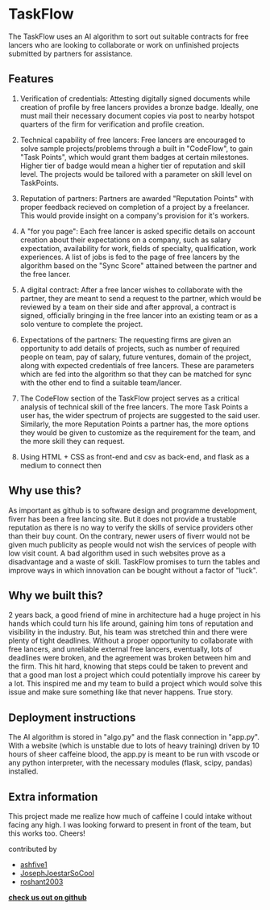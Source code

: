 # TaskFlow

The TaskFlow uses an AI algorithm to sort out suitable contracts for free lancers who are looking to collaborate or work on unfinished projects submitted by partners for assistance.

## Features

1. Verification of credentials: Attesting digitally signed documents while creation of profile by free lancers provides a bronze badge. Ideally, one must mail their necessary document copies via post to nearby hotspot quarters of the firm for verification and profile creation. 

2. Technical capability of free lancers: Free lancers are encouraged to solve sample projects/problems through a built in "CodeFlow", to gain "Task Points", which would grant them badges at certain milestones. Higher tier of badge would mean a higher tier of reputation and skill level. The projects would be tailored with a parameter on skill level on TaskPoints.

3. Reputation of partners: Partners are awarded "Reputation Points" with proper feedback recieved on completion of a project by a freelancer. This would provide insight on a company's provision for it's workers. 

4. A "for you page": Each free lancer is asked specific details on account creation about their expectations on a company, such as salary expectation, availability for work, fields of specialty, qualification, work experiences. A list of jobs is fed to the page of free lancers by the algorithm based on the "Sync Score" attained between the partner and the free lancer. 

5. A digital contract: After a free lancer wishes to collaborate with the partner, they are meant to send a request to the partner, which would be reviewed by a team on their side and after approval, a contract is signed, officially bringing in the free lancer into an existing team or as a solo venture to complete the project. 

6. Expectations of the partners: The requesting firms are given an opportunity to add details of projects, such as number of required people on team, pay of salary, future ventures, domain of the project, along with expected credentials of free lancers. These are parameters which are fed into the algorithm so that they can be matched for sync with the other end to find a suitable team/lancer.

7. The CodeFlow section of the TaskFlow project serves as a critical analysis of technical skill of the free lancers. The more Task Points a user has, the wider spectrum of projects are suggested to the said user. Similarly, the more Reputation Points a partner has, the more options they would be given to customize as the requirement for the team, and the more skill they can request.

8. Using HTML + CSS as front-end and csv as back-end, and flask as a medium to connect then

## Why use this?

As important as github is to software design and programme development, fiverr has been a free lancing site. But it does not provide a trustable reputation as there is no way to verify the skills of service providers other than their buy count. On the contrary, newer users of fiverr would not be given much publicity as people would not wish the services of people with low visit count. A bad algorithm used in such websites prove as a disadvantage and a waste of skill. TaskFlow promises to turn the tables and improve ways in which innovation can be bought without a factor of "luck".

## Why we built this?

2 years back, a good friend of mine in architecture had a huge project in his hands which could turn his life around, gaining him tons of reputation and visibility in the industry. But, his team was stretched thin and there were plenty of tight deadlines. Without a proper opportunity to collaborate with free lancers, and unreliable external free lancers, eventually, lots of deadlines were broken, and the agreement was broken between him and the firm. This hit hard, knowing that steps could be taken to prevent and that a good man lost a project which could potentially improve his career by a lot. This inspired me and my team to build a project which would solve this issue and make sure something like that never happens. True story.

## Deployment instructions

The AI algorithm is stored in "algo.py" and the flask connection in "app.py". With a website (which is unstable due to lots of heavy training) driven by 10 hours of sheer caffeine blood, the app.py is meant to be run with vscode or any python interpreter, with the necessary modules (flask, scipy, pandas) installed.


## Extra information 

This project made me realize how much of caffeine I could intake without facing any high. I was looking forward to present in front of the team, but this works too. Cheers!

contributed by
- [ashfive1](https://github.com/ashfive1)
- [JosephJoestarSoCool](https://github.com/JosephJoestarSoCool)
- [roshant2003](https://github.com/roshant2003)

**[check us out on github](https://github.com/ashfive1/TaskFlow)**